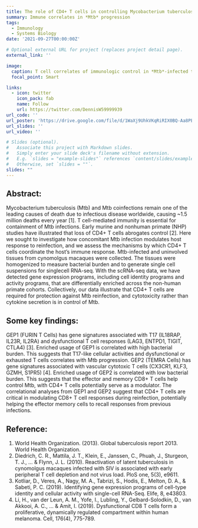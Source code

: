 ```yaml
---
title: The role of CD4+ T cells in controlling Mycobacterium tuberculosis progression
summary: Immune correlates in *Mtb* progression
tags:
  - Immunology
  - Systems Biology
date: '2021-09-27T00:00:00Z'

# Optional external URL for project (replaces project detail page).
external_link: ''

image: 
  caption: T cell correlates of immunologic control in *Mtb*-infected tissues
  focal_point: Smart

links:
  - icon: twitter
    icon_pack: fab
    name: Follow
    url: https://twitter.com/DennisW59999939
url_code: ''
url_poster: 'https://drive.google.com/file/d/1WaXj9UhkVKqRiRIX0BQ-Aa8PEX2_8upR/view?usp=sharing'
url_slides: ''
url_video: ''

# Slides (optional).
#   Associate this project with Markdown slides.
#   Simply enter your slide deck's filename without extension.
#   E.g. `slides = "example-slides"` references `content/slides/example-slides.md`.
#   Otherwise, set `slides = ""`.
slides: ""
---
```

## Abstract:

Mycobacterium tuberculosis (Mtb) and Mtb coinfections remain one of the
leading causes of death due to infectious disease worldwide, causing ~1.5
million deaths every year [1]. T cell-mediated immunity is essential for
containment of Mtb infections. Early murine and nonhuman primate (NHP)
studies have illustrated that loss of CD4+ T cells abrogates control [2]. Here we
sought to investigate how concomitant Mtb infection modulates host
response to reinfection, and we assess the mechanisms by which CD4+ T cells
coordinate the host’s immune response. Mtb-infected and uninvolved tissues
from cynomolgus macaques were collected. The tissues were homogenized to
measure bacterial burden and to generate single cell suspensions for singlecell
RNA-seq. With the scRNA-seq data, we have detected gene expression
programs, including cell identity programs and activity programs, that are
differentially enriched across the non-human primate cohorts. Collectively,
our data illustrate that CD4+ T cells are required for protection against Mtb
reinfection, and cytotoxicity rather than cytokine secretion is in control of Mtb.

## Some key findings:

GEP1 (FURIN T Cells) has gene signatures associated with T17 (IL18RAP, IL23R, IL2RA) and dysfunctional T cell responses (LAG3, ENTPD1, TIGIT, CTLA4) [3]. Enriched usage of GEP1 is correlated with high bacterial burden. This suggests that T17-like cellular activities and dysfunctional or exhausted T cells correlates with Mtb progression.
GEP2 (TEMRA Cells) has gene signatures associated with vascular cytotoxic T cells (CX3CR1, KLF3, GZMH, S1PR5) [4].
Enriched usage of GEP2 is correlated with low bacterial burden. This suggests that the effector and memory CD8+ T cells help control Mtb, with CD4+ T cells potentially serve as a modulator. The correlational analyses from GEP1 and GEP2 suggest that CD4+ T cells are critical in modulating CD8+ T cell responses during reinfection, potentially helping the effector memory cells to recall responses from previous infections. 


## Reference:

1. World Health Organization. (2013). Global tuberculosis report 2013. World
Health Organization.
2. Diedrich, C. R., Mattila, J. T., Klein, E., Janssen, C., Phuah, J., Sturgeon, T. J., ...
& Flynn, J. L. (2010). Reactivation of latent tuberculosis in cynomolgus
macaques infected with SIV is associated with early peripheral T cell
depletion and not virus load. PloS one, 5(3), e9611.
3. Kotliar, D., Veres, A., Nagy, M. A., Tabrizi, S., Hodis, E., Melton, D. A., & Sabeti, P. C. (2019). Identifying gene expression programs of cell-type identity and cellular activity with single-cell RNA-Seq. Elife, 8, e43803.
4. Li, H., van der Leun, A. M., Yofe, I., Lubling, Y., Gelbard-Solodkin, D., van Akkooi, A. C., ... & Amit, I. (2019). Dysfunctional CD8 T cells form a proliferative, dynamically regulated compartment within human melanoma. Cell, 176(4), 775-789.
